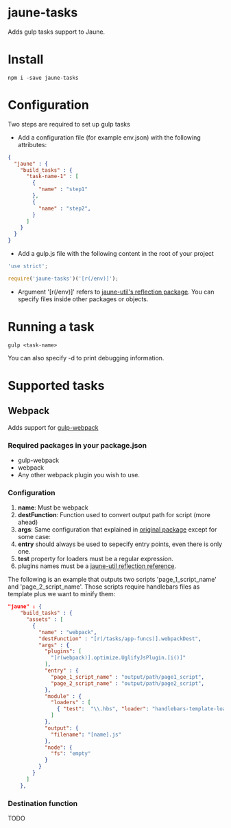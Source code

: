 # jaune-tasks

Adds gulp tasks support to Jaune.

# Install
```shell
npm i -save jaune-tasks
```

# Configuration
Two steps are required to set up gulp tasks

- Add a configuration file (for example env.json) with the following attributes:
```json
{
  "jaune" : {
    "build_tasks" : {
      "task-name-1" : [
        {
          "name" : "step1"
        },
        {
          "name" : "step2",
        }
      ]
    }
  }
}
```
- Add a gulp.js file with the following content in the root of your project

```js
'use strict';

require('jaune-tasks')('[r(/env)]');

```
- Argument '[r(/env)]' refers to [jaune-util's reflection package](https://github.com/ajuste/jaune-util#reflection). You can specify files inside other packages or objects.

# Running a task
```shell
gulp <task-name>
```

You can also specify -d to print debugging information.

# Supported tasks

## Webpack

Adds support for [gulp-webpack](https://www.npmjs.com/package/gulp-webpack)

### Required packages in your package.json

* gulp-webpack
* webpack
* Any other webpack plugin you wish to use.

### Configuration

1. **name**: Must be webpack
2. **destFunction**: Function used to convert output path for script (more ahead)
3. **args**: Same configuration that explained in [original package](https://www.npmjs.com/package/gulp-webpack) except for some case:
  1. **entry** should always be used to sepecify entry points, even there is only one.
  2. **test** property for loaders must be a regular expression.
  3. plugins names must be a [jaune-util reflection reference](https://github.com/ajuste/jaune-util#reflection).
  
The following is an example that outputs two scripts 'page_1_script_name' and 'page_2_script_name'. Those scripts require handlebars files as template plus we want to minify them:

```json
"jaune" : {
    "build_tasks" : {
      "assets" : [
        {
          "name" : "webpack",
          "destFunction" : "[r(/tasks/app-funcs)].webpackDest",
          "args" : {
            "plugins": [
              "[r(webpack)].optimize.UglifyJsPlugin.[i()]"
            ],
            "entry" : {
              "page_1_script_name" : "output/path/page1_script",
              "page_2_script_name" : "output/path/page2_script",
            },
            "module" : {
              "loaders" : [
                { "test":  "\\.hbs", "loader": "handlebars-template-loader" }
              ]
            },
            "output": {
              "filename": "[name].js"
            },
            "node": {
              "fs": "empty"
            }
          }
        }
      ]
    },
```

### Destination function
TODO
